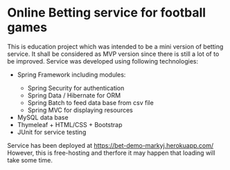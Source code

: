 # Online Betting service for football games 

This is education project which was intended to be a mini version of betting service.
It shall be considered as MVP version since there is still a lot of to be improved.
Service was developed using following technologies:
<ul>
	<li>Spring Framework including modules:</li>
	<ul>
		<li>Spring Security for authentication</u>
		<li>Spring Data / Hibernate for ORM </u>
		<li>Spring Batch to feed data base from csv file</li>
		<li>Spring MVC for displaying resources </li>
	</ul>
	<li>MySQL data base</li>
	<li>Thymeleaf + HTML/CSS + Bootstrap </h> 
	<li>JUnit for service testing </li>
</ul>

Service has been deployed at https://bet-demo-markyj.herokuapp.com/
However, this is free-hosting and therfore it may happen that loading will take some time. 


